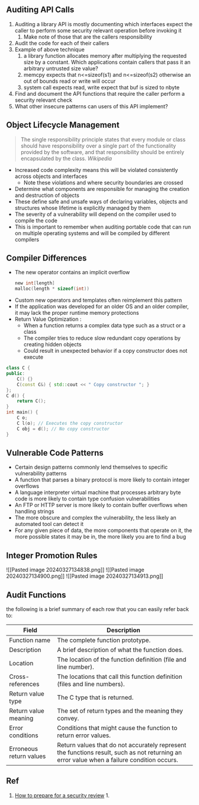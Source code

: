
## Auditing API Calls

1. Auditing a library API is mostly documenting which interfaces expect the caller to perform some security relevant operation before invoking it
	1. Make note of those that are the callers responsibility
2. Audit the code for each of their callers
3. Example of above technique
	1. a library function allocates memory after multiplying the requested size by a constant. Which applications contain callers that pass it an arbitrary untrusted size value?
	2. memcpy expects that n<=sizeof(s1) and n<=sizeof(s2) otherwise an out of bounds read or write will occur
	3. system call expects read, write expect that buf is sized to nbyte
4. Find and document the API functions that require the caller perform a security relevant check 
5. What other insecure patterns can users of this API implement?


## Object Lifecycle Management

> The single responsibility principle states that every module or class should have responsibility over a single part of the functionality provided by the software, and that responsibility should be entirely encapsulated by the class. 
> *Wikipedia*

- Increased code complexity means this will be violated consistently across objects and interfaces
	- Note these violations and where security boundaries are crossed
- Determine what components are responsible for managing the creation and destruction of objects
- These define safe and unsafe ways of declaring variables, objects and structures whose lifetime is explicitly managed by them
- The severity of a vulnerability will depend on the compiler used to compile the code
- This is important to remember when auditing portable code that can run on multiple operating systems and will be compiled by different compilers

## Compiler Differences
- The new operator contains an implicit overflow
	```C
	new int[length]
	malloc(length * sizeof(int))
	```
- Custom new operators and templates often reimplement this pattern
- If the application was developed for an older OS and an older compiler, it may lack the proper runtime memory protections
- Return Value Optimization : 
	- When a function returns a complex data type such as a struct or a class
	- The compiler tries to reduce slow redundant copy operations by creating hidden objects
	- Could result in unexpected behavior if a copy constructor does not execute
```cpp
class C {
public:
	C() {}
	C(const C&) { std::cout << " Copy constructor "; }
};
C d() {
	return C();
}
int main() {
	C o;
	C l(o); // Executes the copy constructor
	C obj = d(); // No copy constructor
}
```

## Vulnerable Code Patterns
- Certain design patterns commonly lend themselves to specific vulnerability patterns
- A function that parses a binary protocol is more likely to contain integer overflows
- A language interpreter virtual machine that processes arbitrary byte code is more likely to contain type confusion vulnerabilities
- An FTP or HTTP server is more likely to contain buffer overflows when handling strings
- The more obscure and complex the vulnerability, the less likely an automated tool can detect it
- For any given piece of data, the more components that operate on it, the more possible states it may be in, the more likely you are to find a bug


## Integer Promotion Rules

![[Pasted image 20240327134838.png]]
![[Pasted image 20240327134900.png]]
![[Pasted image 20240327134913.png]]

## Audit Functions

the following is a brief summary of each row that you can easily refer back to:

| Field | Description|
|---|---|
| Function name | The complete function prototype. |
| Description | A brief description of what the function does. |
| Location | The location of the function definition (file and line number). |
| Cross-references | The locations that call this function definition (files and line numbers). |
| Return value type | The C type that is returned. |
| Return value meaning | The set of return types and the meaning they convey. |
| Error conditions | Conditions that might cause the function to return error values. |
| Erroneous return values | Return values that do not accurately represent the functions result, such as not returning an error value when a failure condition occurs. |

## Ref

1. [How to prepare for a security review](https://blog.trailofbits.com/2018/04/06/how-to-prepare-for-a-security-audit/)
	1. 